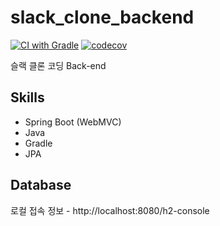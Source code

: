 # slack_clone_backend
[![CI with Gradle](https://github.com/SCCPJT/instagram_clone_backend/actions/workflows/gradle.yml/badge.svg?branch=develop)](https://github.com/SCCPJT/instagram_clone_backend/actions/workflows/gradle.yml) [![codecov](https://codecov.io/gh/SCCPJT/instagram_clone_backend/branch/develop/graph/badge.svg?token=9J7U6ZHVXJ)](https://codecov.io/gh/SCCPJT/instagram_clone_backend)


슬랙 클론 코딩 Back-end

## Skills

- Spring Boot (WebMVC)
- Java
- Gradle
- JPA

## Database

로컬 접속 정보 - http://localhost:8080/h2-console
